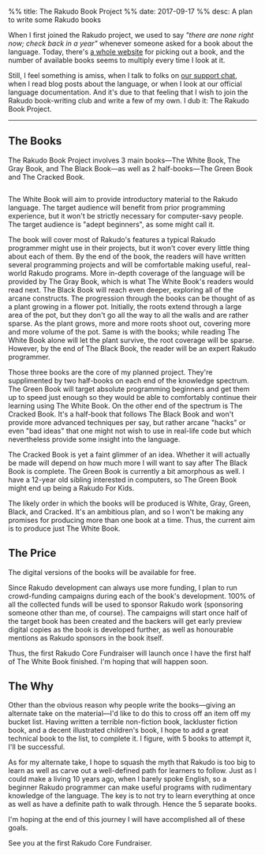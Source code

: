 %% title: The Rakudo Book Project
%% date: 2017-09-17
%% desc: A plan to write some Rakudo books

When I first joined the Rakudo project, we used to say *"there are none right now; check back in a year"* whenever someone asked for a book about the language. Today,
there's [a whole website](https://perl6book.com/) for
picking out a book, and the number of available books seems to multiply every time I look at it.

Still, I feel something is amiss, when I talk to folks on [our support
chat](https://docs.perl6.org/webchat.html), when I read blog posts about the
language, or when I look at our official language documentation. And it's due to that feeling that I wish to join the
Rakudo book-writing club and write a few of my own. I dub it: The Rakudo Book
Project.

----

## The Books

The Rakudo Book Project involves 3 main books—The White Book, The Gray Book, and The Black
Book—as well as 2 half-books—The Green Book and The Cracked Book.

<img class="img-thumbnail img-responsive center-block"
    src="/assets/pics/rakudo-book-project.png" alt=""
    style="border: 0; padding: 0;">

The White Book will aim to provide introductory material to the Rakudo language. The
target audience will benefit from prior programming experience, but it won't be
strictly necessary for computer-savy people. The target audience is "adept
beginners", as some might call it.

The book will cover most of Rakudo's features a typical Rakudo programmer might use in their projects, but it won't cover every little thing about each of them.
By the end of the book, the readers will have written several programming projects and will be
comfortable making useful, real-world Rakudo programs. More in-depth coverage of the language will be
provided by The Gray Book, which is what The White Book's readers would read next. The Black Book
will reach even deeper, exploring all of the arcane constructs. The progression through the books can
be thought of as a plant growing in a flower pot. Initially, the roots extend through a large area of the pot,
but they don't go all the way to all the walls and are rather sparse. As the plant grows, more and more
roots shoot out, covering more and more volume of the pot. Same is with the books; while reading The
White Book alone will let the plant survive, the root coverage will be sparse. However, by the end
of The Black Book, the reader will be an expert Rakudo programmer.

Those three books are the core of my planned project. They're supplimented by two half-books on each
end of the knowledge spectrum. The Green Book will target absolute programming beginners and get them
up to speed just enough
so they would be able to comfortably continue their learning using The White Book. On the other end
of the spectrum is The Cracked Book. It's a half-book that follows The Black Book and won't provide
more advanced techniques per say, but rather arcane "hacks" or even "bad ideas" that one might not wish
to use in real-life code but which nevertheless provide some insight into the language.

The Cracked Book is yet a faint glimmer of an idea. Whether it will actually be made will depend on how much more I will want to say after The Black Book is complete. The Green Book is currently a bit amorphous as well. I have a 12-year old sibling interested in computers, so The Green Book might end up being a Rakudo For Kids.

The likely order in which the books will be produced is White, Gray, Green, Black, and Cracked. It's an
ambitious plan, and so I won't be making any promises for producing more than one book at a time.
Thus, the current aim is to produce just The White Book.

## The Price

The digital versions of the books will be available for free.

Since Rakudo development can always use more funding, I plan to run
crowd-funding campaigns during each of the book's development. 100% of all the
collected funds will be used to sponsor Rakudo work (sponsoring someone other than me, of course). The campaigns will start
once half of the target book has been created and the backers will get early preview digital copies as the book is developed further, as well as honourable mentions as Rakudo sponsors in the book itself.

Thus, the first Rakudo Core Fundraiser will launch once I have the first half of
The White Book finished. I'm hoping that will happen soon.

## The Why

Other than the obvious reason why people write the books—giving an
alternate take on the material—I'd like to do this to cross off an item off
my bucket list. Having written a terrible non-fiction book, lackluster fiction book, and a decent illustrated children's book, I hope to add a great technical book to the list, to complete it. I figure, with 5 books to attempt it, I'll be successful.

As for my alternate take, I hope to squash the myth that Rakudo is too big to learn as well as carve out a well-defined path for learners to follow. Just as I could make a living 10 years ago, when I barely spoke English, so a beginner Rakudo programmer can make useful programs with rudimentary knowledge of the language. The key is to not try to learn everything at once as well as have a definite path to walk through. Hence the 5 separate books.

I'm hoping at the end of this journey I will have accomplished all of these goals.

See you at the first Rakudo Core Fundraiser.
